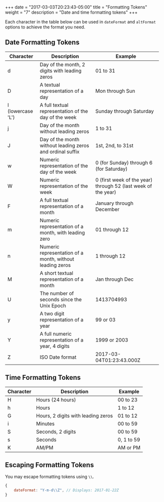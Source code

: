 +++
date = "2017-03-03T20:23:43-05:00"
title = "Formatting Tokens"
weight = "7"
description = "Date and time formatting tokens"
+++

Each character in the table below can be used in `dateFormat` and `altFormat` options to achieve the format you need.

## Date Formatting Tokens

<table>
<thead>
<tr>
<th>Character</th>
<th>Description</th>
<th>Example</th>
</tr>
</thead>
<tbody>
<tr>
<td>d</td>
<td>Day of the month, 2 digits with leading zeros</td>
<td>01 to 31</td>
</tr>
<tr>
<td>D</td>
<td>A textual representation of a day</td>
<td>Mon through Sun</td>
</tr>
<tr>
<td>l (lowercase 'L')</td>
<td>A full textual representation of the day of the week</td>
<td>Sunday through Saturday</td>
</tr>
<tr>
<td>j</td>
<td>Day of the month without leading zeros</td>
<td>1 to 31</td>
</tr>
<tr>
<td>J</td>
<td>Day of the month without leading zeros and ordinal suffix</td>
<td>1st, 2nd, to 31st</td>
</tr>
<tr>
<td>w</td>
<td>Numeric representation of the day of the week</td>
<td>0 (for Sunday) through 6 (for Saturday)</td>
</tr>
<tr>
<td>W</td>
<td>Numeric representation of the week</td>
<td>0 (first week of the year) through 52 (last week of the year)</td>
</tr>
<tr>
<td>F</td>
<td>A full textual representation of a month</td>
<td>January through December</td>
</tr>
<tr>
<td>m</td>
<td>Numeric representation of a month, with leading zero</td>
<td>01 through 12</td>
</tr>
<tr>
<td>n</td>
<td>Numeric representation of a month, without leading zeros</td>
<td>1 through 12</td>
</tr>
<tr>
<td>M</td>
<td>A short textual representation of a month</td>
<td>Jan through Dec</td>
</tr>
<tr>
<td>U</td>
<td>The number of seconds since the Unix Epoch</td>
<td>1413704993</td>
</tr>
<tr>
<td>y</td>
<td>A two digit representation of a year</td>
<td>99 or 03</td>
</tr>
<tr>
<td>Y</td>
<td>A full numeric representation of a year, 4 digits</td>
<td>1999 or 2003</td>
</tr>
<tr>
<td>Z</td>
<td>ISO Date format</td>
<td>2017-03-04T01:23:43.000Z</td>
</tr>
</tbody>
</table>

## Time Formatting Tokens

<table>
<thead>
<tr>
<th>Character</th>
<th>Description</th>
<th>Example</th>
</tr>
</thead>
<tbody>
<tr>
<td>H</td>
<td>Hours (24 hours)</td>
<td>00 to 23</td>
</tr>
<tr>
<td>h</td>
<td>Hours</td>
<td>1 to 12</td>
</tr>
<tr>
<td>G</td>
<td>Hours, 2 digits with leading zeros</td>
<td>01 to 12</td>
</tr>
<tr>
<td>i</td>
<td>Minutes</td>
<td>00 to 59</td>
</tr>
<tr>
<td>S</td>
<td>Seconds, 2 digits</td>
<td>00 to 59</td>
</tr>
<tr>
<td>s</td>
<td>Seconds</td>
<td>0, 1 to 59</td>
</tr>
<tr>
<td>K</td>
<td>AM/PM</td>
<td>AM or PM</td>
</tr>
</tbody>
</table>

## Escaping Formatting Tokens

You may escape formatting tokens using `\\`.

```js
{
    dateFormat: "Y-m-d\\Z", // Displays: 2017-01-22Z
}
```
